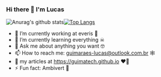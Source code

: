 ### Hi there 👋 I'm Lucas

![Anurag's github stats](https://github-readme-stats.vercel.app/api?username=guimatech&show_icons=true&theme=cobalt)[![Top Langs](https://github-readme-stats.vercel.app/api/top-langs/?username=guimatech&layout=compact)](https://github.com/anuraghazra/github-readme-stats)

- 🔭 I’m currently working at everis 🤖
- 🌱 I’m currently learning everything ☠
- 💬 Ask me about anything you want 🤓
- 📫 How to reach me: guimaraes-lucas@outlook.com.br 🕸
- 📝 my articles at https://guimatech.github.io ♥️🧠
- ⚡ Fun fact: Ambivert 👀
